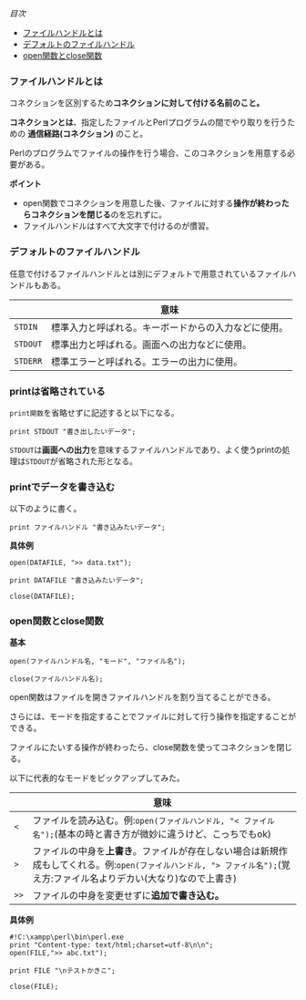 *目次*
* [ファイルハンドルとは](#ファイルハンドルとは)
* [デフォルトのファイルハンドル](#デフォルトのファイルハンドル)
* [open関数とclose関数](#open関数とclose関数)
### ファイルハンドルとは

コネクションを区別するため**コネクションに対して付ける名前のこと。**

**コネクションとは**、指定したファイルとPerlプログラムの間でやり取りを行うための **通信経路(コネクション)** のこと。

Perlのプログラムでファイルの操作を行う場合、このコネクションを用意する必要がある。

**ポイント**

* open関数でコネクションを用意した後、ファイルに対する**操作が終わったらコネクションを閉じる**のを忘れずに。
* ファイルハンドルはすべて大文字で付けるのが慣習。

### デフォルトのファイルハンドル

任意で付けるファイルハンドルとは別にデフォルトで用意されているファイルハンドルもある。

||意味|
|-|-|
|`STDIN`|標準入力と呼ばれる。キーボードからの入力などに使用。|
|`STDOUT`|標準出力と呼ばれる。画面への出力などに使用。|
|`STDERR`|標準エラーと呼ばれる。エラーの出力に使用。|

### printは省略されている

`print関数`を省略せずに記述すると以下になる。

```
print STDOUT "書き出したいデータ";
```

`STDOUT`は**画面への出力**を意味するファイルハンドルであり、よく使うprintの処理は`STDOUT`が省略された形となる。

### printでデータを書き込む
以下のように書く。

```
print ファイルハンドル "書き込みたいデータ";
```

**具体例**

```
open(DATAFILE, ">> data.txt");

print DATAFILE "書き込みたいデータ";

close(DATAFILE);
```




### open関数とclose関数

**基本**

```
open(ファイルハンドル名, "モード", "ファイル名");

close(ファイルハンドル名);
```
open関数はファイルを開きファイルハンドルを割り当てることができる。 

さらには、モードを指定することでファイルに対して行う操作を指定することができる。

ファイルにたいする操作が終わったら、close関数を使ってコネクションを閉じる。

以下に代表的なモードをピックアップしてみた。

||意味|
|-|-|
|`<`|ファイルを読み込む。例:`open(ファイルハンドル, "< ファイル名");`(基本の時と書き方が微妙に違うけど、こっちでもok)|
|`>`|ファイルの中身を**上書き**。ファイルが存在しない場合は新規作成もしてくれる。例:`open(ファイルハンドル, "> ファイル名");`(覚え方:ファイル名よりデカい(大なり)なので上書き)|
|`>>`|ファイルの中身を変更せずに**追加で書き込む。**|

**具体例**

```
#!C:\xampp\perl\bin\perl.exe
print "Content-type: text/html;charset=utf-8\n\n";
open(FILE,">> abc.txt");

print FILE "\nテストかきこ";

close(FILE);
```
